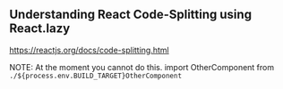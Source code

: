 ## Understanding React Code-Splitting using React.lazy
https://reactjs.org/docs/code-splitting.html

NOTE: At the moment you cannot do this.
import OtherComponent from `./${process.env.BUILD_TARGET}OtherComponent`

